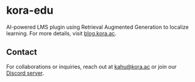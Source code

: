 # kora-edu

AI-powered LMS plugin using Retrieval Augmented Generation to localize learning. For more details, visit [blog.kora.ac](https://blog.kora.ac).

## Contact

For collaborations or inquiries, reach out at kahu@kora.ac or join our [Discord server](https://discord.gg/qwDQ5QKhcJ).
